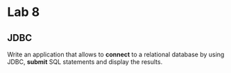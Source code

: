 # Lab 8

## JDBC

Write an application that allows to **connect** to a relational database by using JDBC, **submit** SQL statements and display the results.